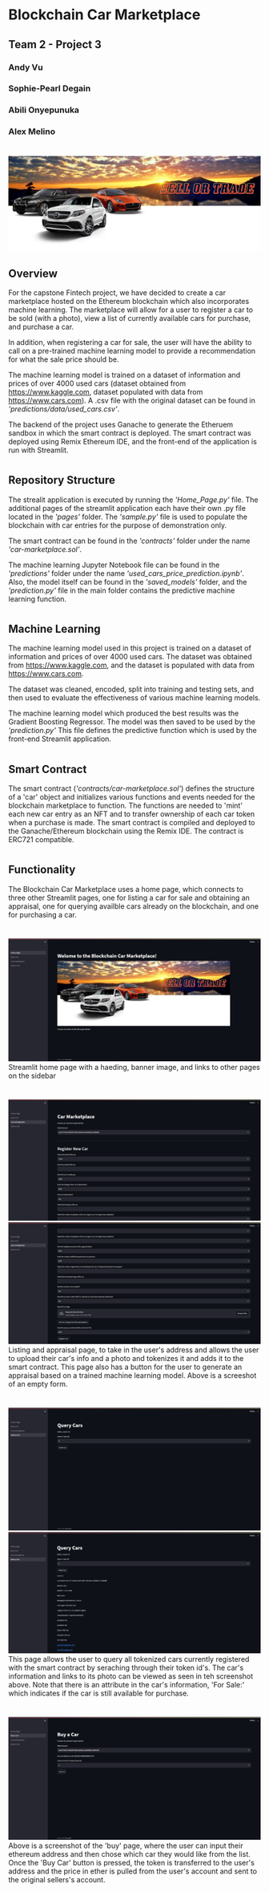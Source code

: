 
# Blockchain Car Marketplace

## **Team 2 - Project 3**

### Andy Vu
### Sophie-Pearl Degain 
### Abili Onyepunuka
### Alex Melino
#
#

![Car Banner](images/carhomepage.jpg)

## **Overview**

For the capstone Fintech project, we have decided to create a car marketplace hosted on the Ethereum blockchain which also incorporates machine learning. The marketplace will allow for a user to register a car to be sold (with a photo), view a list of currently available cars for purchase, and purchase a car. 

In addition, when registering a car for sale, the user will have the ability to call on a pre-trained machine learning model to provide a recommendation for what the sale price should be. 

The machine learning model is trained on a dataset of information and prices of over 4000 used cars (dataset obtained from https://www.kaggle.com, dataset populated with data from https://www.cars.com). A .csv file with the original dataset can be found in *'predictions/data/used_cars.csv'*.

The backend of the project uses Ganache to generate the Etheruem sandbox in which the smart contract is deployed. The smart contract was deployed using Remix Ethereum IDE, and the front-end of the application is run with Streamlit.
#
#

## **Repository Structure**

The strealit application is executed by running the *'Home_Page.py'* file. The additional pages of the streamlit application each have their own .py file located in the *'pages'* folder. The *'sample.py'* file is used to populate the blockchain with car entries for the purpose of demonstration only.

The smart contract can be found in the *'contracts'* folder under the name *'car-marketplace.sol'*. 

The machine learning Jupyter Notebook file can be found in the *'predictions'* folder under the name *'used_cars_price_prediction.ipynb'*. Also, the model itself can be found in the *'saved_models'* folder, and the *'prediction.py'* file in the main folder contains the predictive machine learning function.
#
#

## **Machine Learning**

The machine learning model used in this project is trained on a dataset of information and prices of over 4000 used cars. The dataset was obtained from https://www.kaggle.com, and the dataset is populated with data from https://www.cars.com. 

The dataset was cleaned, encoded, split into training and testing sets, and then used to evaluate the effectiveness of various machine learning models.

The machine learning model which produced the best results was the Gradient Boosting Regressor. The model was then saved to be used by the *'prediction.py'* This file defines the predictive function which is used by the front-end Streamlit application.
#
#


## **Smart Contract**

The smart contract (*'contracts/car-marketplace.sol'*) defines the structure of a 'car' object and initializes various functions and events needed for the blockchain marketplace to function. The functions are needed to 'mint' each new car entry as an NFT and to transfer ownership of each car token when a purchase is made. The smart contract is compiled and deployed to the Ganache/Ethereum blockchain using the Remix IDE. The contract is ERC721 compatible. 
#
#

## **Functionality**

The Blockchain Car Marketplace uses a home page, which connects to three other Streamlit pages, one for listing a car for sale and obtaining an appraisal, one for querying availble cars already on the blockchain, and one for purchasing a car.
#


![Home Page](images/homepage.jpg)
Streamlit home page with a haeding, banner image, and links to other pages on the sidebar
#
#
![List and Appraise Page 1](images/listandappraisepage1.jpg)
![List and Appraise Page 2](images/listandappraisepage2.jpg)
Listing and appraisal page, to take in the user's address and allows the user to upload their car's info and a photo and tokenizes it and adds it to the smart contract. This page also has a button for the user to generate an appraisal based on a trained machine learning model. Above is a screeshot of an empty form.
#
#
![Query Page 1](images/querypage1.jpg)
![Query Page 2](images/querypage2.jpg)
This page allows the user to query all tokenized cars currently registered with the smart contract by seraching through their token id's. The car's information and links to its photo can be viewed as seen in teh screenshot above. Note that there is an attribute in the car's information, 'For Sale:' which indicates if the car is still available for purchase.
#
#
![Buy Page](images/buypage.jpg)
Above is a screenshot of the 'buy' page, where the user can input their ethereum address and then chose which car they would like from the list. Once the 'Buy Car' button is pressed, the token is transferred to the user's address and the price in ether is pulled from the user's account and sent to the original sellers's account.
#
#